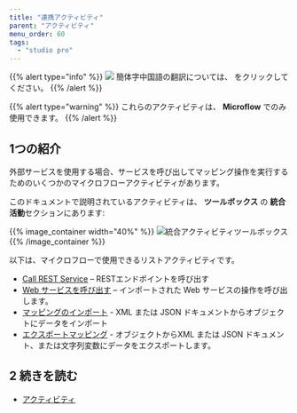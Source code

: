 ```yaml
---
title: "連携アクティビティ"
parent: "アクティビティ"
menu_order: 60
tags:
  - "studio pro"
---
```


{{% alert type="info" %}}
<img src="attachments/chinese-translation/china.png" style="display: inline-block; margin: 0" /> 簡体字中国語の翻訳については、 [<unk> <unk> <unk>](https://cdn.mendix.tencent-cloud.com/documentation/refguide8/integration-activities.pdf) をクリックしてください。
{{% /alert %}}

{{% alert type="warning" %}}
これらのアクティビティは、 **Microflow** でのみ使用できます。
{{% /alert %}}

## 1つの紹介

外部サービスを使用する場合、サービスを呼び出してマッピング操作を実行するためのいくつかのマイクロフローアクティビティがあります。

このドキュメントで説明されているアクティビティは、 **ツールボックス** の **統合活動**セクションにあります:

{{% image_container width="40%" %}}
![統合アクティビティツールボックス](attachments/integration-activities/integration-activities-toolbox.png)
{{% /image_container %}}

以下は、マイクロフローで使用できるリストアクティビティです。

* [Call REST Service](call-rest-action) – RESTエンドポイントを呼び出す
* [Web サービスを呼び出す](call-web-service-action) – インポートされた Web サービスの操作を呼び出します。
* [マッピングのインポート](import-mapping-action) - XML または JSON ドキュメントからオブジェクトにデータをインポート
* [エクスポートマッピング](export-mapping-action) - オブジェクトからXML または JSON ドキュメント、または文字列変数にデータをエクスポートします。

## 2 続きを読む

* [アクティビティ](アクティビティ)
